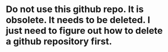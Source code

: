 # Do not use this github repo. It is obsolete. It needs to be deleted. I just need to figure out how to delete a github repository first.

